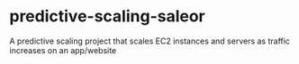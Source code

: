 # predictive-scaling-saleor
A predictive scaling project that scales EC2 instances and servers as traffic increases on an app/website
